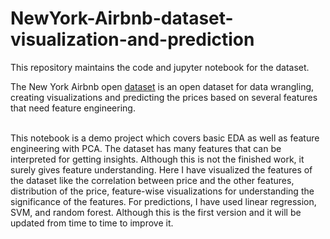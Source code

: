 # NewYork-Airbnb-dataset-visualization-and-prediction
This repository maintains the code and jupyter notebook for the dataset.
<P>
  The New York Airbnb open <a href='https://www.kaggle.com/dgomonov/new-york-city-airbnb-open-data'>dataset</a> is an open dataset for data wrangling, creating visualizations and predicting the prices based on several features that need feature engineering.<br><br>
<P>
  This notebook is a demo project which covers basic EDA as well as feature engineering with PCA. The dataset has many features that can be interpreted for getting insights. Although this is not the finished work, it surely gives feature understanding.
  Here I have visualized the features of the dataset like the correlation between price and the other features, distribution of the price, feature-wise visualizations for understanding the significance of the features. For predictions, I have used linear regression, SVM, and random forest. 
  Although this is the first version and it will be updated from time to time to improve it.
